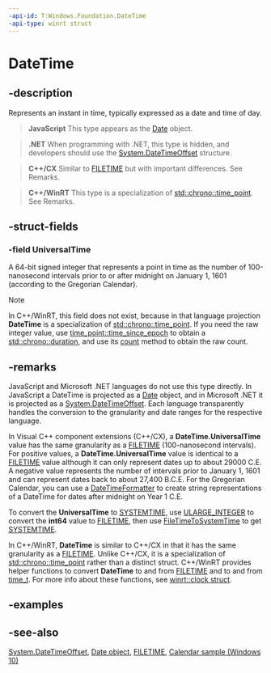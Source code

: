 ```yaml
---
-api-id: T:Windows.Foundation.DateTime
-api-type: winrt struct
---
```


<!-- Structure syntax.
public struct DateTime
-->

# DateTime

## -description
Represents an instant in time, typically expressed as a date and time of day.

> **JavaScript**
> This type appears as the [Date](https://docs.microsoft.com/scripting/javascript/reference/date-object-javascript) object.

> **.NET**
> When programming with .NET, this type is hidden, and developers should use the [System.DateTimeOffset](https://docs.microsoft.com/dotnet/api/system.datetimeoffset?redirectedfrom=MSDN) structure.

> **C++/CX**
> Similar to [FILETIME](https://docs.microsoft.com/windows/desktop/api/minwinbase/ns-minwinbase-filetime) but with important differences. See Remarks.

> **C++/WinRT**
> This type is a specialization of [std::chrono::time_point](/cpp/standard-library/time-point-class). See Remarks.

## -struct-fields

### -field UniversalTime
A 64-bit signed integer that represents a point in time as the number of 100-nanosecond intervals prior to or after midnight on January 1, 1601 (according to the Gregorian Calendar).

> [!NOTE]
> In C++/WinRT, this field does not exist, because in that language projection **DateTime** is a specialization of [std::chrono::time_point](/cpp/standard-library/time-point-class). If you need the raw integer value, use [time_point::time_since_epoch](/cpp/standard-library/time-point-class#time_since_epoch) to obtain a [std::chrono::duration](/cpp/standard-library/duration-class), and use its [count](/cpp/standard-library/duration-class#count) method to obtain the raw count.

## -remarks
JavaScript and Microsoft .NET languages do not use this type directly. In JavaScript a DateTime is projected as a [Date](https://docs.microsoft.com/scripting/javascript/reference/date-object-javascript) object, and in Microsoft .NET it is projected as a [System.DateTimeOffset](https://docs.microsoft.com/dotnet/api/system.datetimeoffset?redirectedfrom=MSDN). Each language transparently handles the conversion to the granularity and date ranges for the respective language.

In Visual C++ component extensions (C++/CX), a **DateTime.UniversalTime** value has the same granularity as a [FILETIME](https://docs.microsoft.com/windows/desktop/api/minwinbase/ns-minwinbase-filetime) (100-nanosecond intervals). For positive values, a **DateTime.UniversalTime** value is identical to a [FILETIME](https://docs.microsoft.com/windows/desktop/api/minwinbase/ns-minwinbase-filetime) value although it can only represent dates up to about 29000 C.E. A negative value represents the number of intervals prior to January 1, 1601 and can represent dates back to about 27,400 B.C.E. For the Gregorian Calendar, you can use a [DateTimeFormatter](../windows.globalization.datetimeformatting/datetimeformatter.md) to create string representations of a DateTime for dates after midnight on Year 1 C.E.

To convert the **UniversalTime** to [SYSTEMTIME](https://docs.microsoft.com/windows/desktop/api/minwinbase/ns-minwinbase-systemtime), use [ULARGE_INTEGER](https://docs.microsoft.com/windows/desktop/api/winnt/ns-winnt-_ularge_integer) to convert the **int64** value to [FILETIME](https://docs.microsoft.com/windows/desktop/api/minwinbase/ns-minwinbase-filetime), then use [FileTimeToSystemTime](https://docs.microsoft.com/windows/desktop/api/timezoneapi/nf-timezoneapi-filetimetosystemtime) to get [SYSTEMTIME](https://docs.microsoft.com/windows/desktop/api/minwinbase/ns-minwinbase-systemtime).

In C++/WinRT, **DateTime** is similar to C++/CX in that it has the same granularity as a [FILETIME](https://docs.microsoft.com/windows/desktop/api/minwinbase/ns-minwinbase-filetime). Unlike C++/CX, it is a specialization of [std::chrono::time_point](/cpp/standard-library/time-point-class) rather than a distinct struct. C++/WinRT provides helper functions to convert **DateTime** to and from [FILETIME](https://docs.microsoft.com/windows/desktop/api/minwinbase/ns-minwinbase-filetime) and to and from [time_t](/cpp/c-runtime-library/reference/time-time32-time64). For more info about these functions, see [winrt::clock struct](/uwp/cpp-ref-for-winrt/clock).

## -examples

## -see-also
[System.DateTimeOffset](https://docs.microsoft.com/dotnet/api/system.datetimeoffset?redirectedfrom=MSDN), [Date object](https://docs.microsoft.com/scripting/javascript/reference/date-object-javascript), [FILETIME](https://docs.microsoft.com/windows/desktop/api/minwinbase/ns-minwinbase-filetime), [Calendar sample (Windows 10)](https://github.com/Microsoft/Windows-universal-samples/tree/master/Samples/Calendar)
